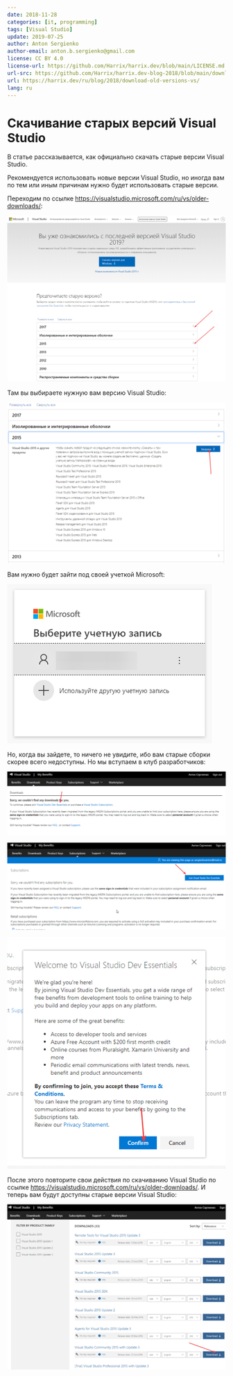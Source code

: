 ```yaml
---
date: 2018-11-28
categories: [it, programming]
tags: [Visual Studio]
update: 2019-07-25
author: Anton Sergienko
author-email: anton.b.sergienko@gmail.com
license: CC BY 4.0
license-url: https://github.com/Harrix/harrix.dev/blob/main/LICENSE.md
url-src: https://github.com/Harrix/harrix.dev-blog-2018/blob/main/download-old-versions-vs/download-old-versions-vs.md
url: https://harrix.dev/ru/blog/2018/download-old-versions-vs/
lang: ru
---
```


# Скачивание старых версий Visual Studio

В статье рассказывается, как официально скачать старые версии Visual Studio.

Рекомендуется использовать новые версии Visual Studio, но иногда вам по тем или иным причинам нужно будет использовать старые версии.

Переходим по ссылке <https://visualstudio.microsoft.com/ru/vs/older-downloads/>:

![Страница со старыми версиями Visual Studio](img/download_01.png)

Там вы выбираете нужную вам версию Visual Studio:

![Кнопка для скачивания старой версии Visual Studio](img/download_02.png)

Вам нужно будет зайти под своей учеткой Microsoft:

![Вход в учетную запись Microsoft](img/download_03.png)

Но, когда вы зайдете, то ничего не увидите, ибо вам старые сборки скорее всего недоступны. Но мы вступаем в клуб разработчиков:

![Ссылка для вступления в клуб](img/download_04.png)

![Соглашаемся на вступление в клуб](img/download_05.png)

![Подтверждаем наше вступление](img/download_06.png)

После этого повторите свои действия по скачиванию Visual Studio по ссылке <https://visualstudio.microsoft.com/ru/vs/older-downloads/>. И теперь вам будут доступны старые версии Visual Studio:

![Старые версии Visual Studio](img/download_07.png)
